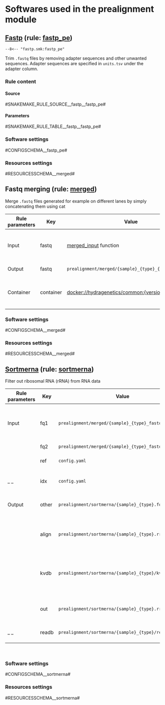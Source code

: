 # Softwares used in the prealignment module

## [Fastp](https://github.com/OpenGene/fastp) (rule: [fastp_pe](https://github.com/hydra-genetics/prealignment/blob/develop/workflow/rules/fastp.smk))


```
--8<-- "fastp.smk:fastp_pe"
```

Trim `.fastq` files by removing adapter sequences and other unwanted sequences. Adapter sequences are specified in `units.tsv` under the adapter column.

### Rule content

#### Source
#SNAKEMAKE_RULE_SOURCE__fastp__fastp_pe#

#### Parameters

#SNAKEMAKE_RULE_TABLE__fastp__fastp_pe#

### Software settings

#CONFIGSCHEMA__fastp_pe#

### Resources settings

#RESOURCESSCHEMA__merged#


## Fastq merging (rule: [merged](https://github.com/hydra-genetics/prealignment/blob/develop/workflow/rules/merged.smk))
Merge `.fastq` files generated for example on different lanes by simply concatenating them using cat  

| Rule parameters | Key | Value | Description |
|-|-|-|-|
| Input | fastq | [merged_input](https://github.com/hydra-genetics/prealignment/blob/develop/workflow/rules/common.smk) function | Several `.fastq` files from the same sample |
| Output | fastq | `prealignment/merged/{sample}_{type}_{read}.fastq.gz` | Merged `.fastq` file |
| Container | container | [docker://hydragenetics/common:{version}](https://hub.docker.com/r/hydragenetics/common) | General hydra-genetics docker container |

### Software settings

#CONFIGSCHEMA__merged#

### Resources settings

#RESOURCESSCHEMA__merged#


## [Sortmerna](https://github.com/biocore/sortmerna) (rule: [sortmerna](https://github.com/hydra-genetics/prealignment/blob/develop/workflow/rules/sortmerna.smk))
Filter out ribosomal RNA (rRNA) from RNA data  

| Rule parameters | Key | Value | Description |
|-|-|-|-|
| Input | fq1 | `prealignment/merged/{sample}_{type}_fastq1.fastq.gz` | Unfiltered merged `.fastq` files from the same sample |
| | fq2 | `prealignment/merged/{sample}_{type}_fastq1.fastq.gz` |_ _|
| | ref | `config.yaml` | Fasta reference genome |
|_ _| idx | `config.yaml` | Sortmera index directory |
| Output | other | `prealignment/sortmerna/{sample}_{type}.fq.gz` | rRNA filtered merged `.fastq` file |
| | align | `prealignment/sortmerna/{sample}_{type}.rrna.fq.gz` |  Fastq with reads that align to ribosomal rna |
| | kvdb | `prealignment/sortmerna/{sample}_{type}/kvdb` |  workdir kvd with key-value datastore for alignment results |
| | out | `prealignment/sortmerna/{sample}_{type}.rrna.log` |  workdir readb with temporary read info |
|_ _| readb | `prealignment/sortmerna/{sample}_{type}/readb` |  Sortmeras ribosomal log file |

<br />

### Software settings

#CONFIGSCHEMA__sortmerna#

### Resources settings

#RESOURCESSCHEMA__sortmerna#
